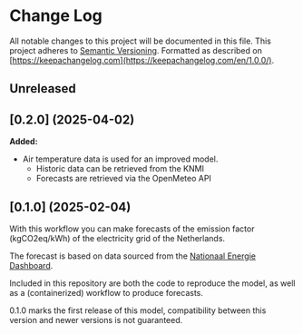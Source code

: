 # Change Log

All notable changes to this project will be documented in this file.
This project adheres to [Semantic Versioning](http://semver.org/).
Formatted as described on [https://keepachangelog.com](https://keepachangelog.com/en/1.0.0/).

## Unreleased

## [0.2.0] (2025-04-02)

**Added:**

- Air temperature data is used for an improved model.
  - Historic data can be retrieved from the KNMI
  - Forecasts are retrieved via the OpenMeteo API


## [0.1.0] (2025-02-04)

With this workflow you can make forecasts of the emission factor (kgCO2eq/kWh)
of the electricity grid of the Netherlands.

The forecast is based on data sourced from the [Nationaal Energie Dashboard](https://ned.nl/).

Included in this repository are both the code to reproduce the model, as well as a 
(containerized) workflow to produce forecasts.

0.1.0 marks the first release of this model, compatibility between this version and
newer versions is not guaranteed.
